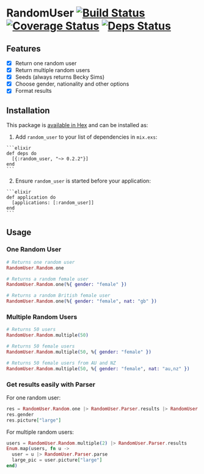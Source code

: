 # RandomUser [![Build Status](https://travis-ci.org/katgironpe/random_user.svg?branch=master)](https://travis-ci.org/katgironpe/random_user) [![Coverage Status](https://coveralls.io/repos/github/katgironpe/random_user/badge.svg?branch=master)](https://coveralls.io/github/katgironpe/random_user?branch=master) [![Deps Status](https://beta.hexfaktor.org/badge/all/github/katgironpe/random_user.svg)](https://beta.hexfaktor.org/github/katgironpe/random_user)

## Features

- [x] Return one random user
- [x] Return multiple random users
- [x] Seeds (always returns Becky Sims)
- [x] Choose gender, nationality and other options
- [x] Format results

## Installation

This package is [available in Hex](https://hex.pm/docs/publish) and can be installed as:

  1. Add `random_user` to your list of dependencies in `mix.exs`:

    ```elixir
    def deps do
      [{:random_user, "~> 0.2.2"}]
    end
    ```

  2. Ensure `random_user` is started before your application:

    ```elixir
    def application do
      [applications: [:random_user]]
    end
    ```

## Usage

### One Random User

```elixir
# Returns one random user
RandomUser.Random.one

# Returns a random female user
RandomUser.Random.one(%{ gender: "female" })

# Returns a random British female user
RandomUser.Random.one(%{ gender: "female", nat: "gb" })
```

### Multiple Random Users

```elixir
# Returns 50 users
RandomUser.Random.multiple(50)

# Returns 50 female users
RandomUser.Random.multiple(50, %{ gender: "female" })

# Returns 50 female users from AU and NZ
RandomUser.Random.multiple(50, %{ gender: "female", nat: "au,nz" })
```

### Get results easily with Parser

For one random user:

```elixir
res = RandomUser.Random.one |> RandomUser.Parser.results |> RandomUser.Parser.parse
res.gender
res.picture["large"]
```


For multiple random users:

```elixir
users = RandomUser.Random.multiple(2) |> RandomUser.Parser.results
Enum.map(users, fn u ->
  user = u |> RandomUser.Parser.parse
  large_pic = user.picture["large"]
end)
```

